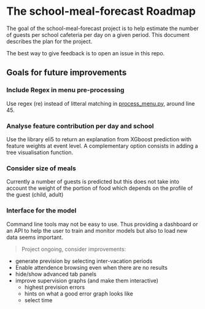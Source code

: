 # The school-meal-forecast Roadmap

The goal of the school-meal-forecast project is to help estimate the number of guests per school cafeteria per day on a given period.
This document describes the plan for the project.

The best way to give feedback is to open an issue in this repo.

## Goals for future improvements

### Include Regex in menu pre-processing
Use regex (re) instead of litteral matching in [process_menu.py](/app/calculators/process_menu.py/), around line 45.

### Analyse feature contribution per day and school
Use the library eli5 to return an explanation from XGboost prediction with feature weights at event level.
A complementary option consists in adding a tree visualisation function.


### Consider size of meals
Currently a number of guests is predicted but this does not take into account the weight of the portion of food which depends on the profile of the guest (child, adult)

### Interface for the model
Command line tools may not be easy to use. Thus providing a dashboard or an API to help the user to train and monitor models but also to load new data seems important.
> Project ongoing, consider improvements:
- generate prevision by selecting inter-vacation periods
- Enable attendence browsing even when there are no results
- hide/show advanced tab panels
- improve supervision graphs (and make them interactive)
   - highest prevision errors
   - hints on what a good error graph looks like
   - select time
   


